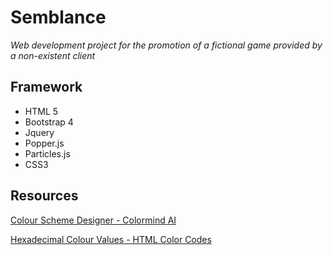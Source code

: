 # Semblance

   *Web development project for the promotion of a fictional game provided by a non-existent client*

## Framework 

* HTML 5 
* Bootstrap 4
* Jquery 
* Popper.js
* Particles.js
* CSS3 

## Resources 

[Colour Scheme Designer - Colormind AI](http://colormind.io/)

[Hexadecimal Colour Values - HTML Color Codes](https://htmlcolorcodes.com/)
